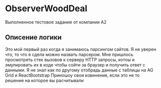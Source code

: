 # ObserverWoodDeal
Выполненное тестовое задание от компании А2
## Описение логики
Это мой первый раз когда я занимаюсь парсингом сайтов. Я не уверен что, то что я сдела можно назвать парсером. Мне пришлось просмотреть стек вызовов к серверу HTTP запросы, котоы и эмулировать их в коде чтобы сойти за браузер и получить ответ с данными. Я не знал как по другому отобрадь данные c таблицы на AG Grid и ReactBootstrap
Приношоу свои извинения, если это не то решение на которое вы расчитывали
